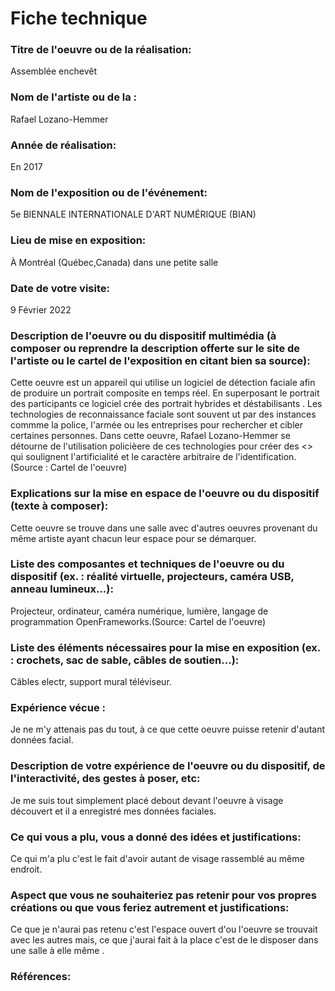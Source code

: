 # Fiche technique

### Titre de l'oeuvre ou de la réalisation:
Assemblée enchevêt

### Nom de l'artiste ou de la :
Rafael Lozano-Hemmer

### Année de réalisation:
En 2017

### Nom de l'exposition ou de l'événement:
5e BIENNALE INTERNATIONALE D'ART NUMÉRIQUE (BIAN)

### Lieu de mise en exposition:
À Montréal (Québec,Canada) dans une  petite salle

### Date de votre visite:
9  Février 2022

### Description de l'oeuvre ou du dispositif multimédia (à composer ou reprendre la description offerte sur le site de l'artiste ou le cartel de l'exposition en citant bien sa source):
Cette oeuvre est un appareil qui utilise un logiciel de  détection faciale afin de produire un portrait composite en temps réel. En superposant le portrait des participants ce logiciel crée des portrait  hybrides et déstabilisants .  Les technologies de  reconnaissance faciale sont souvent ut par des instances  commme  la police, l'armée  ou les entreprises pour rechercher  et cibler certaines personnes. Dans cette oeuvre, Rafael Lozano-Hemmer se détourne de l'utilisation  policièere de ces technologies  pour créer des <<anti-portraits>> qui soulignent l'artificialité  et le caractère arbitraire de l'identification.(Source : Cartel de l'oeuvre)

### Explications sur la mise en espace de l'oeuvre ou du dispositif (texte à composer):
  Cette  oeuvre se trouve dans une salle avec d'autres oeuvres provenant du même artiste  ayant chacun leur espace pour se  démarquer.

### Liste des composantes et techniques de l'oeuvre ou du dispositif (ex. : réalité virtuelle, projecteurs, caméra USB, anneau lumineux...):
  Projecteur, ordinateur, caméra numérique, lumière, langage de programmation OpenFrameworks.(Source: Cartel de l'oeuvre)

### Liste des éléments nécessaires pour la mise en exposition (ex. : crochets, sac de sable, câbles de soutien...):
  Câbles electr, support mural téléviseur.

### Expérience vécue :
  Je ne m'y attenais pas  du tout, à ce que  cette oeuvre puisse retenir d'autant données facial.

### Description de votre expérience de l'oeuvre ou du dispositif, de l'interactivité, des gestes à poser, etc:
  Je me suis tout simplement placé debout devant l'oeuvre  à visage découvert et il a enregistré  mes données faciales.

### Ce qui vous a plu, vous a donné des idées et justifications:
  Ce qui m'a plu c'est le fait d'avoir  autant de  visage rassemblé au même endroit.

### Aspect que vous ne souhaiteriez pas retenir pour vos propres créations ou que vous feriez autrement et justifications:
  Ce que je n'aurai pas retenu c'est  l'espace ouvert d'ou l'oeuvre se trouvait avec les autres mais, ce que j'aurai fait  à la place c'est de le  disposer dans une salle à elle  même  .

### Références:
